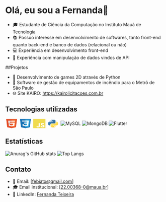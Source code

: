 # Olá, eu sou a Fernanda👋
- 🎓 Estudante de Ciência da Computação no Instituto Mauá de Tecnologia
- 📚 Possuo interesse em desenvolvimento de softwares, tanto front-end quanto back-end e banco de dados (relacional ou não)
- 💻 Experiência em desenvolvimento front-end
- 🔗 Experiência com manipulação de dados vindos de API

##Projetos
- 👾 Desenvolvimento de games 2D através de Python
- 🧯 Software de gestão de equipamentos de incêndio para o Metrô de São Paulo
- 🌐 Site KAIRO: https://kairolicitacoes.com.br

## Tecnologias utilizadas
<div style="display: inline_block">
  <img align="center" alt="HTML" height="30" width="40" src="https://raw.githubusercontent.com/devicons/devicon/master/icons/html5/html5-original.svg">
  <img align="center" alt="CSS" height="30" width="40" src="https://raw.githubusercontent.com/devicons/devicon/master/icons/css3/css3-original.svg">
  <img align="center" alt="Js" height="30" width="40" src="https://raw.githubusercontent.com/devicons/devicon/master/icons/javascript/javascript-plain.svg">
  <img align="center" alt="Python" height="30" width="40" src="https://raw.githubusercontent.com/devicons/devicon/master/icons/python/python-original.svg">
  <img align="center" alt="MySQL" height="40" width="40" src="https://cdn.jsdelivr.net/gh/devicons/devicon/icons/mysql/mysql-original-wordmark.svg">
  <img align="center" alt="MongoDB" height="30" width="40" src="https://cdn.jsdelivr.net/gh/devicons/devicon/icons/mongodb/mongodb-original-wordmark.svg">
  <img align="center" alt="Flutter" height="30" width="40" src="https://cdn.jsdelivr.net/gh/devicons/devicon/icons/flutter/flutter-original.svg">
</div>

## Estatísticas
![Anurag's GitHub stats](https://github-readme-stats.vercel.app/api?username=febeatriz&show_icons=true&theme=merko)
![Top Langs](https://github-readme-stats.vercel.app/api/top-langs/?username=febeatriz&layout=compact&theme=merko)

## Contato
- 📧 Email: [febiatx@gmail.com]
- 🎓 Email institucional: [22.00368-0@maua.br]
- 🔗 LinkedIn: [Fernanda Teixeira](https://www.linkedin.com/in/fernanda-teixeira-1b8328291/)
